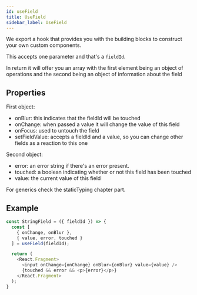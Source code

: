 ```yaml
---
id: useField
title: UseField
sidebar_label: UseField
---
```


We export a hook that provides you with the building blocks to construct your own custom components.

This accepts one parameter and that's a `fieldId`.

In return it will offer you an array with the first element being an object of operations and the second being an object of information about the field

## Properties

First object:

- onBlur: this indicates that the fieldId will be touched
- onChange: when passed a value it will change the value of this field
- onFocus: used to untouch the field
- setFieldValue: accepts a fieldId and a value, so you can change other fields as a reaction to this one

Second object:

- error: an error string if there's an error present.
- touched: a boolean indicating whether or not this field has been touched
- value: the current value of this field

For generics check the staticTyping chapter part.

## Example

```javascript
const StringField = ({ fieldId }) => {
  const [
    { onChange, onBlur },
    { value, error, touched }
  ] = useField(fieldId);

  return (
    <React.Fragment>
      <input onChange={onChange} onBlur={onBlur} value={value} />
      {touched && error && <p>{error}</p>}
    </React.Fragment>
  );
}
```
